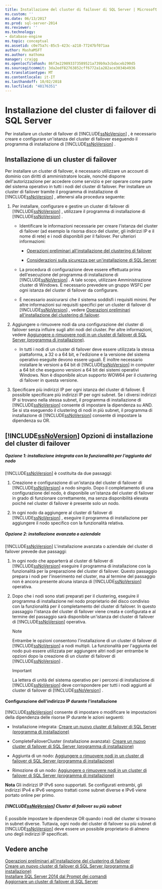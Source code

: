 ```yaml
---
title: Installazione del cluster di failover di SQL Server | Microsoft Docs
ms.custom: ''
ms.date: 06/13/2017
ms.prod: sql-server-2014
ms.reviewer: ''
ms.technology:
- database-engine
ms.topic: conceptual
ms.assetid: c0e75a7c-85c5-423c-a218-77247bf071aa
author: MashaMSFT
ms.author: mathoma
manager: craigg
ms.openlocfilehash: 86f3e229893373589521a739b9a3cbdaceb290d5
ms.sourcegitcommit: 3da2edf82763852cff6772a1a282ace3034b4936
ms.translationtype: MT
ms.contentlocale: it-IT
ms.lasthandoff: 10/02/2018
ms.locfileid: "48176351"
---
```

# <a name="sql-server-failover-cluster-installation"></a>Installazione del cluster di failover di SQL Server
  Per installare un cluster di failover di [!INCLUDE[ssNoVersion](../../../includes/ssnoversion-md.md)] , è necessario creare e configurare un'istanza del cluster di failover eseguendo il programma di installazione di [!INCLUDE[ssNoVersion](../../../includes/ssnoversion-md.md)] .  
  
## <a name="installing-a-failover-cluster"></a>Installazione di un cluster di failover  
 Per installare un cluster di failover, è necessario utilizzare un account di dominio con diritti di amministratore locale, nonché disporre dell'autorizzazione per accedere come servizio e per operare come parte del sistema operativo in tutti i nodi del cluster di failover. Per installare un cluster di failover tramite il programma di installazione di [!INCLUDE[ssNoVersion](../../../includes/ssnoversion-md.md)] , attenersi alla procedura seguente:  
  
1.  Per installare, configurare e gestire un cluster di failover di [!INCLUDE[ssNoVersion](../../../includes/ssnoversion-md.md)] , utilizzare il programma di installazione di [!INCLUDE[ssNoVersion](../../../includes/ssnoversion-md.md)] .  
  
    -   Identificare le informazioni necessarie per creare l'istanza del cluster di failover (ad esempio la risorsa disco del cluster, gli indirizzi IP e il nome di rete) e i nodi disponibili per il failover. Per ulteriori informazioni:  
  
        -   [Operazioni preliminari all'installazione del clustering di failover](before-installing-failover-clustering.md)  
  
        -   [Considerazioni sulla sicurezza per un'installazione di SQL Server](../../install/security-considerations-for-a-sql-server-installation.md)  
  
    -   La procedura di configurazione deve essere effettuata prima dell'esecuzione del programma di installazione di [!INCLUDE[ssNoVersion](../../../includes/ssnoversion-md.md)] . A tale scopo, utilizzare Amministrazione cluster di Windows. È necessario prevedere un gruppo WSFC per ogni istanza del cluster di failover da configurare.  
  
    -   È necessario assicurarsi che il sistema soddisfi i requisiti minimi. Per altre informazioni sui requisiti specifici per un cluster di failover di [!INCLUDE[ssNoVersion](../../../includes/ssnoversion-md.md)] , vedere [Operazioni preliminari all'installazione del clustering di failover](before-installing-failover-clustering.md).  
  
2.  Aggiungere o rimuovere nodi da una configurazione del cluster di failover senza influire sugli altri nodi del cluster. Per altre informazioni, vedere [Aggiungere o rimuovere nodi in un cluster di failover di SQL Server &#40;programma di installazione&#41;](add-or-remove-nodes-in-a-sql-server-failover-cluster-setup.md).  
  
    -   In tutti i nodi di un cluster di failover deve essere utilizzata la stessa piattaforma, a 32 o a 64 bit, e l'edizione e la versione del sistema operativo eseguite devono essere uguali. È inoltre necessario installare le versioni a 64 bit di [!INCLUDE[ssNoVersion](../../../includes/ssnoversion-md.md)] in computer a 64 bit che eseguono versioni a 64 bit dei sistemi operativi Windows. Non è disponibile alcun supporto WOW64 per il clustering di failover in questa versione.  
  
3.  Specificare più indirizzi IP per ogni istanza del cluster di failover. È possibile specificare più indirizzi IP per ogni subnet. Se i diversi indirizzi IP si trovano nella stessa subnet, il programma di installazione di [!INCLUDE[ssNoVersion](../../../includes/ssnoversion-md.md)] consente di impostare la dipendenza su AND. Se si sta eseguendo il clustering di nodi in più subnet, il programma di installazione di [!INCLUDE[ssNoVersion](../../../includes/ssnoversion-md.md)] consente di impostare la dipendenza su OR.  
  
## <a name="includessnoversionincludesssnoversion-mdmd-failover-cluster-installation-options"></a>[!INCLUDE[ssNoVersion](../../../includes/ssnoversion-md.md)] Opzioni di installazione del cluster di failover  
  
##### <a name="option-1-integrated-installation-with-add-node"></a>Opzione 1: installazione integrata con la funzionalità per l'aggiunta del nodo  
 [!INCLUDE[ssNoVersion](../../../includes/ssnoversion-md.md)] è costituita da due passaggi:  
  
1.  Creazione e configurazione di un'istanza del cluster di failover di [!INCLUDE[ssNoVersion](../../../includes/ssnoversion-md.md)] a nodo singolo. Dopo il completamento di una configurazione del nodo, è disponibile un'istanza del cluster di failover in grado di funzionare correttamente, ma senza disponibilità elevata poiché nel cluster di failover è presente solo un nodo.  
  
2.  In ogni nodo da aggiungere al cluster di failover di [!INCLUDE[ssNoVersion](../../../includes/ssnoversion-md.md)] , eseguire il programma di installazione per aggiungere il nodo specifico con la funzionalità relativa.  
  
##### <a name="option-2-advancedenterprise-installation"></a>Opzione 2: installazione avanzata o aziendale  
 [!INCLUDE[ssNoVersion](../../../includes/ssnoversion-md.md)] L'installazione avanzata o aziendale del cluster di failover prevede due passaggi:  
  
1.  In ogni nodo che apparterrà al cluster di failover di [!INCLUDE[ssNoVersion](../../../includes/ssnoversion-md.md)] eseguire il programma di installazione con la funzionalità per la preparazione del cluster di failover. Questo passaggio prepara i nodi per l'inserimento nel cluster, ma al termine del passaggio non è ancora presente alcuna istanza di [!INCLUDE[ssNoVersion](../../../includes/ssnoversion-md.md)] operativa.  
  
2.  Dopo che i nodi sono stati preparati per il clustering, eseguire il programma di installazione nel nodo proprietario del disco condiviso con la funzionalità per il completamento del cluster di failover. In questo passaggio l'istanza del cluster di failover viene creata e configurata e al termine del passaggio sarà disponibile un'istanza del cluster di failover di [!INCLUDE[ssNoVersion](../../../includes/ssnoversion-md.md)] operativa.  
  
    > [!NOTE]  
    >  Entrambe le opzioni consentono l'installazione di un cluster di failover di [!INCLUDE[ssNoVersion](../../../includes/ssnoversion-md.md)] a nodi multipli. La funzionalità per l'aggiunta del nodo può essere utilizzata per aggiungere altri nodi per entrambe le opzioni dopo la creazione di un cluster di failover di [!INCLUDE[ssNoVersion](../../../includes/ssnoversion-md.md)] .  
  
    > [!IMPORTANT]  
    >  La lettera di unità del sistema operativo per i percorsi di installazione di [!INCLUDE[ssNoVersion](../../../includes/ssnoversion-md.md)] deve corrispondere per tutti i nodi aggiunti al cluster di failover di [!INCLUDE[ssNoVersion](../../../includes/ssnoversion-md.md)] .  
  
#### <a name="ip-address-configuration-during-setup"></a>Configurazione dell'indirizzo IP durante l'installazione  
 [!INCLUDE[ssNoVersion](../../../includes/ssnoversion-md.md)] consente di impostare o modificare le impostazioni della dipendenza delle risorse IP durante le azioni seguenti:  
  
-   Installazione integrata: [Creare un nuovo cluster di failover di SQL Server &#40;programma di installazione&#41;](create-a-new-sql-server-failover-cluster-setup.md)  
  
-   CompleteFailoverCluster (installazione avanzata): [Creare un nuovo cluster di failover di SQL Server &#40;programma di installazione&#41;](create-a-new-sql-server-failover-cluster-setup.md)  
  
-   Aggiunta di un nodo: [Aggiungere o rimuovere nodi in un cluster di failover di SQL Server &#40;programma di installazione&#41;](add-or-remove-nodes-in-a-sql-server-failover-cluster-setup.md)  
  
-   Rimozione di un nodo: [Aggiungere o rimuovere nodi in un cluster di failover di SQL Server &#40;programma di installazione&#41;](add-or-remove-nodes-in-a-sql-server-failover-cluster-setup.md)  
  
 **Nota** Gli indirizzi IP IPv6 sono supportati.  Se configurati entrambi, gli indirizzi IPv4 e IPv6 vengono trattati come subnet diverse e IPv6 viene portato online per primo.  
  
##### <a name="includessnoversionincludesssnoversion-mdmd-multi-subnet-failover-cluster"></a>[!INCLUDE[ssNoVersion](../../../includes/ssnoversion-md.md)] Cluster di failover su più subnet  
 È possibile impostare le dipendenze OR quando i nodi del cluster si trovano in subnet diverse. Tuttavia, ogni nodo del cluster di failover su più subnet di [!INCLUDE[ssNoVersion](../../../includes/ssnoversion-md.md)] deve essere un possibile proprietario di almeno uno degli indirizzi IP specificati.  
  
## <a name="see-also"></a>Vedere anche  
 [Operazioni preliminari all'installazione del clustering di failover](before-installing-failover-clustering.md)   
 [Creare un nuovo cluster di failover di SQL Server &#40;programma di installazione&#41;](create-a-new-sql-server-failover-cluster-setup.md)   
 [Installare SQL Server 2014 dal Prompt dei comandi](../../../database-engine/install-windows/install-sql-server-from-the-command-prompt.md)   
 [Aggiornare un cluster di failover di SQL Server](../windows/upgrade-a-sql-server-failover-cluster-instance.md)  
  
  
